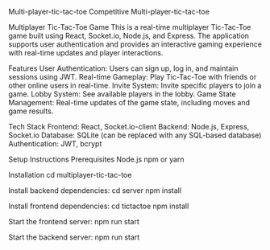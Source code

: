 Multi-player-tic-tac-toe
Competitive Multi-player-tic-tac-toe

Multiplayer Tic-Tac-Toe Game
This is a real-time multiplayer Tic-Tac-Toe game built using React, Socket.io, Node.js, and Express. The application supports user authentication and provides an interactive gaming experience with real-time updates and player interactions.

Features
User Authentication: Users can sign up, log in, and maintain sessions using JWT. Real-time Gameplay: Play Tic-Tac-Toe with friends or other online users in real-time. Invite System: Invite specific players to join a game. Lobby System: See available players in the lobby. Game State Management: Real-time updates of the game state, including moves and game results.

Tech Stack
Frontend: React, Socket.io-client Backend: Node.js, Express, Socket.io Database: SQLite (can be replaced with any SQL-based database) Authentication: JWT, bcrypt

Setup Instructions
Prerequisites Node.js npm or yarn

Installation
cd multiplayer-tic-tac-toe

Install backend dependencies:
cd server npm install

Install frontend dependencies:
cd tictactoe npm install

Start the frontend server:
npm run start

Start the backend server:
npm run start
